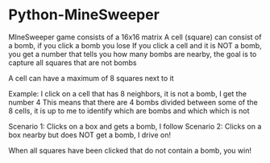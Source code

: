 # Python-MineSweeper

MIneSweeper game consists of a 16x16 matrix A cell (square) can consist of a bomb, if you click a bomb you lose If you click a cell and it is NOT a bomb, you get a number that tells you how many bombs are nearby, the goal is to capture all squares that are not bombs

A cell can have a maximum of 8 squares next to it

Example: I click on a cell that has 8 neighbors, it is not a bomb, I get the number 4 This means that there are 4 bombs divided between some of the 8 cells, it is up to me to identify which are bombs and which which is not

Scenario 1: Clicks on a box and gets a bomb, I follow Scenario 2: Clicks on a box nearby but does NOT get a bomb, I drive on!

When all squares have been clicked that do not contain a bomb, you win!

